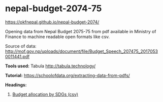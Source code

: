 # nepal-budget-2074-75
https://okfnepal.github.io/nepal-budget-2074/

Opening data from Nepal Budget 2075-75 from pdf available in Ministry of Finance to machine readable open formats like csv. 

Source of data: http://mof.gov.np/uploads/document/file/Budget_Speech_207475_20170530011441.pdf

__Tools used:__ Tabula http://tabula.technology/

__Tutorial:__ https://schoolofdata.org/extracting-data-from-pdfs/

__Headings:__

1. <a href = https://github.com/okfnepal/nepal-budget-2074/blob/master/Budget%20Allocation%20by%20SDGs.csv>Budget allocation by SDGs (csv)</a>


